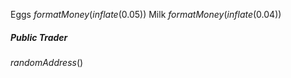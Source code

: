 Eggs $formatMoney(inflate(0.05))$
Milk $formatMoney(inflate(0.04))$
##### Public Trader
$randomAddress()$

